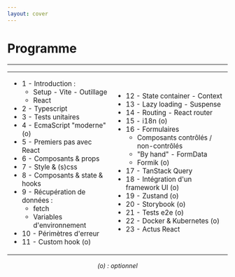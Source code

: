```yaml
---
layout: cover
---
```


# Programme

---

<table>
<tbody>
 <tr style="border: 0; font-size: 0.95em">
    <td>
        <ul>
            <li>1 - Introduction : 
                <ul>
                    <li>Setup - Vite - Outillage</li>
                    <li>React</li>
                </ul>
            </li>
            <li>2 - Typescript</li>
            <li>3 - Tests unitaires</li>
            <li>4 - EcmaScript "moderne" (o)</li>
            <li>5 - Premiers pas avec React</li>
            <li>6 - Composants & props</li>
            <li>7 - Style & (s)css</li>
            <li>8 - Composants & state & hooks</li>
            <li>9 - Récupération de données :
                <ul>
                    <li>fetch</li>
                    <li>Variables d'environnement</li>
                </ul>
            </li>
            <li>10 - Périmètres d'erreur</li>
            <li>11 - Custom hook (o)</li>
        </ul>
</td>
    <td>
        <ul>
            <li>12 - State container - Context</li>
            <li>13 - Lazy loading - Suspense</li>
            <li>14 - Routing - React router</li>
            <li>15 - i18n (o)</li>
            <li>16 - Formulaires
                <ul>
                    <li>Composants contrôlés / non-contrôlés</li>
                    <li>"By hand" - FormData</li>
                    <li>Formik (o)</li>
                </ul>
            </li>
            <li>17 - TanStack Query</li>
            <li>18 - Intégration d'un framework UI (o)</li>
            <li>19 - Zustand (o)</li>
            <li>20 - Storybook (o)</li>
            <li>21 - Tests e2e (o)</li>
            <li>22 - Docker & Kubernetes (o)</li>
            <li>23 - Actus React</li>
        </ul>
    </td>
 </tr>
 </tbody>
</table>

<div style="text-align: center"><em>(o) : optionnel</em></div>
